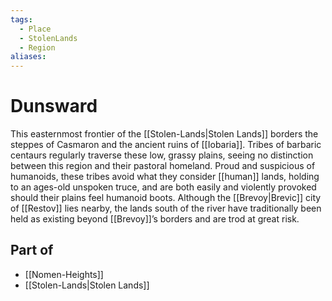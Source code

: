 ```yaml
---
tags:
  - Place
  - StolenLands
  - Region
aliases:
---
```

# Dunsward
This easternmost frontier of the [[Stolen-Lands|Stolen Lands]] borders the steppes of Casmaron and the ancient ruins of [[Iobaria]]. Tribes of barbaric centaurs regularly traverse these low, grassy plains, seeing no distinction between this region and their pastoral homeland. Proud and suspicious of humanoids, these tribes avoid what they consider [[human]] lands, holding to an ages-old unspoken truce, and are both easily and violently provoked should their plains feel humanoid boots. Although the [[Brevoy|Brevic]] city of [[Restov]] lies nearby, the lands south of the river have traditionally been held as existing beyond [[Brevoy]]’s borders and are trod at great risk.
## Part of
- [[Nomen-Heights]]
- [[Stolen-Lands|Stolen Lands]]